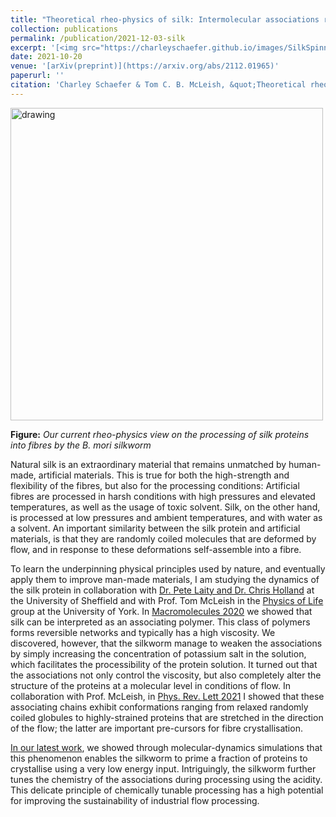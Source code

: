 ```yaml
---
title: "Theoretical rheo-physics of silk: Intermolecular associations reduce the critical specific work for flow-induced crystallisation"
collection: publications
permalink: /publication/2021-12-03-silk
excerpt: '[<img src="https://charleyschaefer.github.io/images/SilkSpinning.png" alt="drawing" width="500"/>](https://arxiv.org/abs/2112.01965) <br/>  Theoretical rheo-physics of silk: Intermolecular associations reduce the critical specific work for flow-induced crystallisation'
date: 2021-10-20
venue: '[arXiv(preprint)](https://arxiv.org/abs/2112.01965)'
paperurl: ''
citation: 'Charley Schaefer & Tom C. B. McLeish, &quot;Theoretical rheo-physics of silk: Intermolecular associations reduce the critical specific work for flow-induced crystallisation.&quot; <i>arXiv.</i>.  (2021)'
---
```



[<img src="https://charleyschaefer.github.io/images/SilkSpinning.png" alt="drawing" width="500"/>](https://arxiv.org/abs/2112.01965)

<b>Figure:</b> <i>Our current rheo-physics view on the processing of silk proteins into fibres by the B. mori silkworm </i>

Natural silk is an extraordinary material that remains unmatched by human-made, artificial materials.
This is true for both the high-strength and flexibility of the fibres, but also for the processing conditions:
Artificial fibres are processed in harsh conditions with high pressures and elevated temperatures, as well as the usage of toxic solvent.
Silk, on the other hand, is processed at low pressures and ambient temperatures, and with water as a solvent.
An important similarity between the silk protein and artificial materials, is that they are randomly coiled molecules that are deformed by flow, and in response to these deformations self-assemble into a fibre.

To learn the underpinning physical principles used by nature, and eventually apply them to improve man-made materials, I am studying the dynamics of the silk protein in collaboration with [Dr. Pete Laity and Dr. Chris Holland](https://natmatgrp.shef.ac.uk/) 
at the University of Sheffield and with Prof. Tom McLeish in the [Physics of Life](https://www.york.ac.uk/physics/research/physics-of-life/) group at the University of York.
In  [Macromolecules 2020](https://pubs.acs.org/doi/abs/10.1021/acs.macromol.9b02630) we showed that silk can be interpreted as an associating polymer.
This class of polymers forms reversible networks and typically has a high viscosity. 
We discovered, however, that the silkworm manage to weaken the associations by simply increasing the concentration of potassium salt in the solution, which facilitates the processibility of the protein solution.
It turned out that the associations not only control the viscosity, but also completely alter the structure of the proteins at a molecular level in conditions of flow.
In collaboration with Prof. McLeish, in [Phys. Rev. Lett 2021](https://journals.aps.org/prl/abstract/10.1103/PhysRevLett.126.057801) I showed that these associating chains exhibit conformations ranging from relaxed randomly coiled globules to highly-strained proteins that are stretched in the direction of the flow; the latter are important pre-cursors for fibre crystallisation.

[In our latest work](https://arxiv.org/abs/2112.01965), we showed  through molecular-dynamics  simulations that this phenomenon enables the silkworm to prime a fraction of proteins to crystallise using a very low energy input.
Intriguingly, the silkworm further tunes the chemistry of the associations during processing using the acidity.
This delicate principle of chemically tunable processing has a high potential for improving the sustainability of industrial flow processing. 








